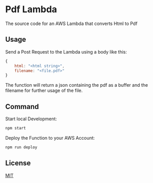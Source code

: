 # Pdf Lambda

The source code for an AWS Lambda that converts Html to Pdf

## Usage

Send a Post Request to the Lambda using a body like this:
```javascript
{
    html: "<html string>",
    filename: "<file.pdf>"
}
```

The function will return a json containing the pdf as a buffer and the filename for further usage of the file.

## Command

Start local Development:
```bash
npm start
```

Deploy the Function to your AWS Account:
```bash
npm run deploy
```

## License
[MIT](https://choosealicense.com/licenses/mit/)